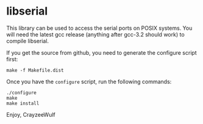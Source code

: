 libserial
=========

This library can be used to access the serial ports on POSIX
systems. You will need the latest gcc release (anything after gcc-3.2
should work) to compile libserial.

If you get the source from github, you need to generate the configure script first:

```
make -f Makefile.dist
```

Once you have the `configure` script, run the following commands:

```shell
./configure 
make
make install
```

Enjoy, 
CrayzeeWulf
